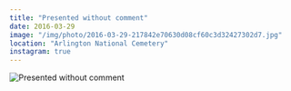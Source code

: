 ```yaml
---
title: "Presented without comment"
date: 2016-03-29
image: "/img/photo/2016-03-29-217842e70630d08cf60c3d32427302d7.jpg"
location: "Arlington National Cemetery"
instagram: true
---
```


![Presented without comment](/img/photo/2016-03-29-217842e70630d08cf60c3d32427302d7.jpg)
